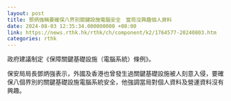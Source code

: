 ```yaml
---
layout: post
title: 鄧炳強稱要確保八界別關鍵設施電腦安全　當局沒興趣個人資料
date: 2024-08-03 12:35:34.000000000 +08:00
link: https://news.rthk.hk/rthk/ch/component/k2/1764577-20240803.htm
categories: rthk
---
```


政府建議制定《保障關鍵基礎設施（電腦系統）條例》。

保安局局長鄧炳強表示，外國及香港也曾發生過關鍵基礎設施被人刻意入侵，要確保八個界別的關鍵基礎設施電腦系統安全，他強調當局對個人資料及營運資料沒有興趣。
